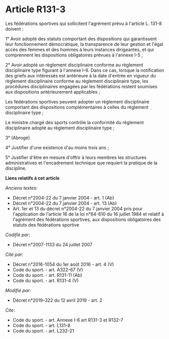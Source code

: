 # Article R131-3

Les fédérations sportives qui sollicitent l'agrément prévu à l'article L. 131-8 doivent :

1° Avoir adopté des statuts comportant des dispositions qui garantissent leur fonctionnement démocratique, la transparence de
leur gestion et l'égal accès des femmes et des hommes à leurs instances dirigeantes, et qui comprennent les dispositions
obligatoires prévues à l'annexe I-5 ;

2° Avoir adopté un règlement disciplinaire conforme au règlement disciplinaire type figurant à l'annexe I-6. Dans ce cas,
lorsque la notification des griefs aux intéressés est antérieure à la date d'entrée en vigueur du règlement disciplinaire
conforme au règlement disciplinaire type, les procédures disciplinaires engagées par les fédérations restent soumises aux
dispositions antérieurement applicables ;

Les fédérations sportives peuvent adopter un règlement disciplinaire comportant des dispositions complémentaires à celles du
règlement disciplinaire type ;

Le ministre chargé des sports contrôle la conformité du règlement disciplinaire adopté au règlement disciplinaire type ;

3° (Abrogé)

4° Justifier d'une existence d'au moins trois ans ;

5° Justifier d'être en mesure d'offrir à leurs membres les structures administratives et l'encadrement technique que requiert
la pratique de la discipline.

**Liens relatifs à cet article**

_Anciens textes_:

  - Décret n°2004-22 du 7 janvier 2004 - art. 1 (Ab)
  - Décret n°2004-22 du 7 janvier 2004 - art. 13 (Ab)
  - Art. 1er et 13 du décret n°2004-22 du 7 janvier 2004 pris pour l'application de l'article 16 de la loi n°84-610 du 16 juillet 1984 et relatif à l'agrément des fédérations sportives, aux dispositions obligatoires des statuts des fédérations sportive

_Codifié par_:

  - Décret n°2007-1133 du 24 juillet 2007

_Cité par_:

  - Décret n°2016-1054 du 1er août 2016 - art. 4 (V)
  - Code du sport. - art. A322-67 (V)
  - Code du sport. - art. R131-11 (Ab)
  - Code du sport. - art. R131-4 (V)

_Modifié par_:

  - Décret n°2019-322 du 12 avril 2019 - art. 2

_Cite_:

  - Code du sport. - art. Annexe I-6 art R131-3 et R132-7
  - Code du sport. - art. L131-8
  - Code du sport. - art. L232-21
